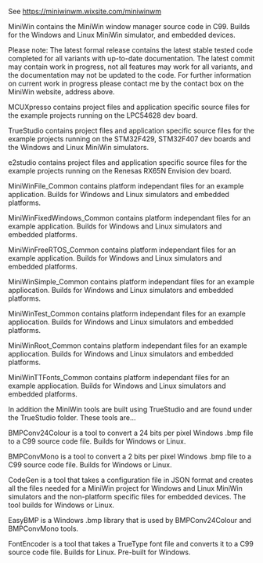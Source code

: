 See https://miniwinwm.wixsite.com/miniwinwm

MiniWin contains the MiniWin window manager source code in C99. Builds for the Windows and Linux MiniWin simulator, and embedded devices.

Please note: The latest formal release contains the latest stable tested code completed for all variants with up-to-date documentation. 
The latest commit may contain work in progress, not all features may work for all variants, and the documentation may not be updated to the code.
For further information on current work in progress please contact me by the contact box on the MiniWin website, address above.

MCUXpresso contains project files and application specific source files for the example projects running on the LPC54628 dev board.

TrueStudio contains project files and application specific source files for the example projects running on the STM32F429, STM32F407 dev boards and the Windows and Linux MiniWin simulators.

e2studio contains project files and application specific source files for the example projects running on the Renesas RX65N Envision dev board.

MiniWinFile_Common contains platform independant files for an example application. Builds for Windows and Linux simulators and embedded platforms.

MiniWinFixedWindows_Common contains platform independant files for an example application. Builds for Windows and Linux simulators and embedded platforms.

MiniWinFreeRTOS_Common contains platform independant files for an example application. Builds for Windows and Linux simulators and embedded platforms.

MiniWinSimple_Common contains platform independant files for an example appliocation. Builds for Windows and Linux simulators and embedded platforms.

MiniWinTest_Common contains platform independant files for an example appliocation. Builds for Windows and Linux simulators and embedded platforms.

MiniWinRoot_Common contains platform independant files for an example appliocation. Builds for Windows and Linux simulators and embedded platforms.

MiniWinTTFonts_Common contains platform independant files for an example appliocation. Builds for Windows and Linux simulators and embedded platforms.

In addition the MiniWin tools are built using TrueStudio and are found under the TrueStudio folder. These tools are...

BMPConv24Colour is a tool to convert a 24 bits per pixel Windows .bmp file to a C99 source code file. Builds for Windows or Linux.

BMPConvMono is a tool to convert a 2 bits per pixel Windows .bmp file to a C99 source code file. Builds for Windows or Linux.

CodeGen is a tool that takes a configuration file in JSON format and creates all the files needed for a MiniWin project for Windows and Linux MiniWin simulators and the non-platform specific files for embedded devices. The tool builds for Windows or Linux.

EasyBMP is a Windows .bmp library that is used by BMPConv24Colour and BMPConvMono tools. 

FontEncoder is a tool that takes a TrueType font file and converts it to a C99 source code file. Builds for Linux. Pre-built for Windows.
